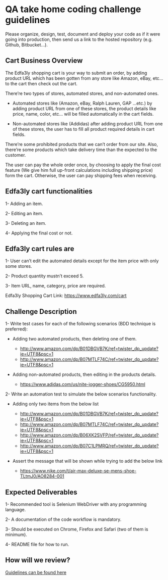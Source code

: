 QA take home coding challenge guidelines
===============================================

Please organize, design, test, document and deploy your code as if it were
going into production, then send us a link to the hosted repository (e.g.
Github, Bitbucket...).


Cart Business Overview
----------------------

The Edfa3ly shopping cart is your way to submit an order, by adding product URL which has been gotten from any store like Amazon, eBay, etc… to the cart then check out the cart.

There’re two types of stores, automated stores, and non-automated ones.
* Automated stores like (Amazon, eBay, Ralph Lauren, GAP …etc.) by adding product URL from one of these stores, the product details like price, name, color, etc… will be filled automatically in the cart fields.

* Non-automated stores like (Addidas) after adding product URL from one of these stores, the user has to fill all product required details in cart fields.

There’re some prohibited products that we can’t order from our site. Also, there’re some products which take delivery time than the expected to the customer.

The user can pay the whole order once, by choosing to apply the final cost feature (We give him full up-front calculations including shipping price) form the cart. Otherwise, the user can pay shipping fees when receiving.


Edfa3ly cart functionalities
----------------------------

   1- Adding an item.
   
   2- Editing an item.
   
   3- Deleting an item.
   
   4- Applying the final cost or not.

Edfa3ly cart rules are
----------------------

   1- User can’t edit the automated details except for the item price with only some stores.
   
   2- Product quantity mustn’t exceed 5.
   
   3- Item URL, name, category, price are required.



Edfa3ly Shopping Cart Link: https://www.edfa3ly.com/cart


Challenge Description
---------------------

1- Write test cases for each of the following scenarios (BDD technique is preferred):

*  Adding two automated products, then deleting one of them.
    * http://www.amazon.com/dp/B01DBGVB7K/ref=twister_dp_update?ie=UTF8&psc=1
    * http://www.amazon.com/dp/B07MTLF74C/ref=twister_dp_update?ie=UTF8&psc=1
    
*  Adding non-automated products, then editing in the products details.
    * https://www.adidas.com/us/nite-jogger-shoes/CG5950.html

2- Write an automation test to simulate the below scenarios functionality.

* Adding only two items from the below list
    * http://www.amazon.com/dp/B01DBGVB7K/ref=twister_dp_update?ie=UTF8&psc=1
    * http://www.amazon.com/dp/B07MTLF74C/ref=twister_dp_update?ie=UTF8&psc=1
    * http://www.amazon.com/dp/B06XK2SVFP/ref=twister_dp_update?ie=UTF8&psc=1
    * http://www.amazon.com/dp/B07C1LPMRQ/ref=twister_dp_update?ie=UTF8&psc=1

* Assert the message that will be shown while trying to add the below link
    * https://www.nike.com/t/air-max-deluxe-se-mens-shoe-TLtmJ0/AO8284-001

  
Expected Deliverables
---------------------

1- Recommended tool is Selenium WebDriver with any programming language.

2- A documentation of the code workflow is mandatory.

3- Should be executed on Chrome, Firefox and Safari (two of them is minimum).

4- README file for how to run.
 
How will we review?
-------------------
 
[Guidelines can be found here](README.md)